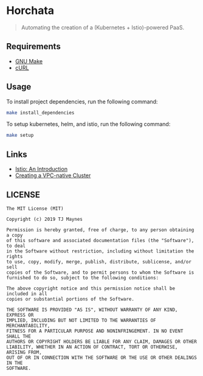 # Horchata

> Automating the creation of a (Kubernetes + Istio)-powered PaaS.

## Requirements

- [GNU Make](https://www.gnu.org/software/make)
- [cURL](https://curl.haxx.se/)

## Usage

To install project dependencies, run the following command:
```bash
make install_dependencies
```

To setup kubernetes, helm, and istio, run the following command:
```bash
make setup
```

## Links

- [Istio: An Introduction](https://github.com/istio/istio#introduction)
- [Creating a VPC-native Cluster](https://cloud.google.com/kubernetes-engine/docs/how-to/alias-ips)

## LICENSE
```
The MIT License (MIT)

Copyright (c) 2019 TJ Maynes

Permission is hereby granted, free of charge, to any person obtaining a copy
of this software and associated documentation files (the "Software"), to deal
in the Software without restriction, including without limitation the rights
to use, copy, modify, merge, publish, distribute, sublicense, and/or sell
copies of the Software, and to permit persons to whom the Software is
furnished to do so, subject to the following conditions:

The above copyright notice and this permission notice shall be included in all
copies or substantial portions of the Software.

THE SOFTWARE IS PROVIDED "AS IS", WITHOUT WARRANTY OF ANY KIND, EXPRESS OR
IMPLIED, INCLUDING BUT NOT LIMITED TO THE WARRANTIES OF MERCHANTABILITY,
FITNESS FOR A PARTICULAR PURPOSE AND NONINFRINGEMENT. IN NO EVENT SHALL THE
AUTHORS OR COPYRIGHT HOLDERS BE LIABLE FOR ANY CLAIM, DAMAGES OR OTHER
LIABILITY, WHETHER IN AN ACTION OF CONTRACT, TORT OR OTHERWISE, ARISING FROM,
OUT OF OR IN CONNECTION WITH THE SOFTWARE OR THE USE OR OTHER DEALINGS IN THE
SOFTWARE.
```